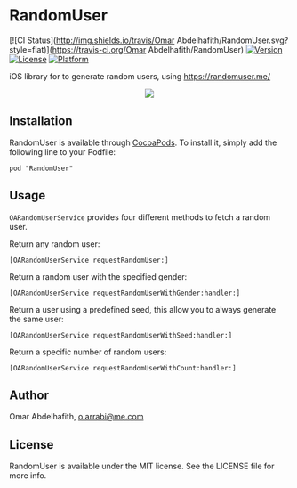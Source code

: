 # RandomUser

[![CI Status](http://img.shields.io/travis/Omar Abdelhafith/RandomUser.svg?style=flat)](https://travis-ci.org/Omar Abdelhafith/RandomUser)
[![Version](https://img.shields.io/cocoapods/v/RandomUser.svg?style=flat)](http://cocoadocs.org/docsets/RandomUser)
[![License](https://img.shields.io/cocoapods/l/RandomUser.svg?style=flat)](http://cocoadocs.org/docsets/RandomUser)
[![Platform](https://img.shields.io/cocoapods/p/RandomUser.svg?style=flat)](http://cocoadocs.org/docsets/RandomUser)

iOS library for to generate random users, using https://randomuser.me/

<p align="center"><img src ="http://i1348.photobucket.com/albums/p740/o_abdelhafith/rnd_zpsyeb4amjw.gif" /></p>

## Installation

RandomUser is available through [CocoaPods](http://cocoapods.org). To install
it, simply add the following line to your Podfile:

    pod "RandomUser"        
    
## Usage

`OARandomUserService` provides four different methods to fetch a random user.

Return any random user:

	[OARandomUserService requestRandomUser:] 

Return a random user with the specified gender:

	[OARandomUserService requestRandomUserWithGender:handler:]
  
Return a user using a predefined seed, this allow you to always generate the same user:

	[OARandomUserService requestRandomUserWithSeed:handler:]

Return a specific number of random users:

	[OARandomUserService requestRandomUserWithCount:handler:]


## Author

Omar Abdelhafith, o.arrabi@me.com

## License

RandomUser is available under the MIT license. See the LICENSE file for more info.

